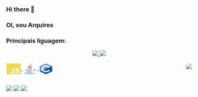    ### Hi there 👋

### OI, sou Arquires
### Principais liguagem:
<div align="center"> 
  <a href="https://github.com/Arquiresr">
  <img height="150em" src="https://github-readme-stats.vercel.app/api?username=Arquiresr&show_icons=true&theme=dracula&include_all_commits=true&count_private=true"/>
  <img height="150em" src="https://github-readme-stats.vercel.app/api/top-langs/?username=Arquiresr&layout=compact&langs_count=7&theme=dracula"/>
</div> 
  
<div style="display: inline_block"><br>
  <img align="center" alt="Js" height="30" width="40" src="https://raw.githubusercontent.com/devicons/devicon/master/icons/javascript/javascript-plain.svg">
  <img align="center" alt="HTML" height="30" width="40" src="https://raw.githubusercontent.com/devicons/devicon/master/icons/java/java-original.svg">
  <img align="center" alt="CSS" height="30" width="40" src="https://raw.githubusercontent.com/devicons/devicon/master/icons/c/c-original.svg">
  <img align="right"  height="150" style="border-radius:100px;" src="https://www.seekpng.com/png/detail/325-3255209_bleach-logo-png-bleach-logo.png">
</div>
  
  ##
   
<div>
  <a href="https://twitter.com/stocoarquires" target="_blank"><img src="https://img.shields.io/badge/-Twitter-%23E4405F?style=for-the-badge&logo=twitter&logoColor=white" target="_blank"></a>
  <a href = "arquiresstoco@gmail.com"><img src="https://img.shields.io/badge/Gmail-D14836?style=for-the-badge&logo=gmail&logoColor=white" target="_blank"></a>
  <a href="https://www.linkedin.com/in/arquires-stoco/" target="_blank"><img src="https://img.shields.io/badge/-LinkedIn-%230077B5?style=for-the-badge&logo=linkedin&logoColor=white" target="_blank"></a> 
  </div>
